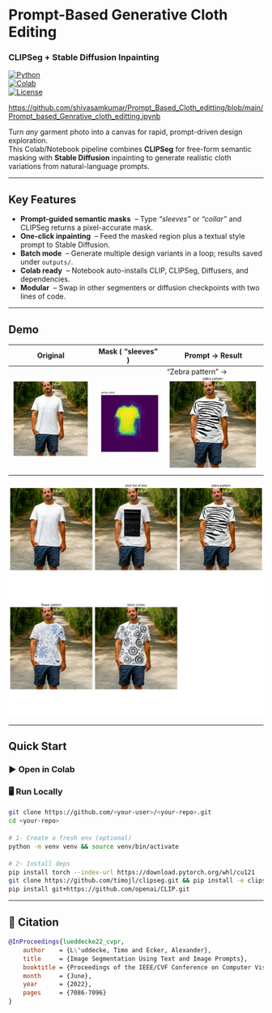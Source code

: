 # Prompt-Based Generative Cloth Editing  
### CLIPSeg + Stable Diffusion Inpainting
[![Python](https://img.shields.io/badge/python-3.8%2B-blue)](https://www.python.org/)  
[![Colab](https://colab.research.google.com/assets/colab-badge.svg)](https://github.com/shivasamkumar/Prompt_Based_Cloth_editting/blob/main/Prompt_based_Genrative_cloth_editting.ipynb)  
[![License](https://img.shields.io/badge/license-MIT-green)](LICENSE)

https://github.com/shivasamkumar/Prompt_Based_Cloth_editting/blob/main/Prompt_based_Genrative_cloth_editting.ipynb

Turn *any* garment photo into a canvas for rapid, prompt-driven design exploration.  
This Colab/Notebook pipeline combines **CLIPSeg** for free-form semantic masking with **Stable Diffusion** inpainting to generate realistic cloth variations from natural-language prompts.

---

## Key Features
- **Prompt-guided semantic masks** &nbsp;– Type *“sleeves”* or *“collar”* and CLIPSeg returns a pixel-accurate mask.  
- **One-click inpainting** &nbsp;– Feed the masked region plus a textual style prompt to Stable Diffusion.  
- **Batch mode** &nbsp;– Generate multiple design variants in a loop; results saved under `outputs/`.  
- **Colab ready** &nbsp;– Notebook auto-installs CLIP, CLIPSeg, Diffusers, and dependencies.  
- **Modular** &nbsp;– Swap in other segmenters or diffusion checkpoints with two lines of code.

---

## Demo
| Original | Mask ( “sleeves” ) | Prompt → Result |
|----------|-------------------|-----------------|
| ![orig](Orginal_image.png) | ![mask](shirt_mask.png) | “Zebra pattern” → ![out](processed_pattern_image.png) |


<p align="center">
  <img src="test_prompt_based_cloth_editting.png" width="600" alt="Prompt-driven cloth editing demo">
</p>


---

## Quick Start

### ▶ Open in Colab

### 🖥️ Run Locally
```bash
git clone https://github.com/<your-user>/<your-repo>.git
cd <your-repo>

# 1- Create a fresh env (optional)
python -m venv venv && source venv/bin/activate

# 2- Install deps
pip install torch --index-url https://download.pytorch.org/whl/cu121    # pick your CUDA
git clone https://github.com/timojl/clipseg.git && pip install -e clipseg
pip install git+https://github.com/openai/CLIP.git
```
---
## 📖 Citation

```bibtex
@InProceedings{lueddecke22_cvpr,
    author    = {L\"uddecke, Timo and Ecker, Alexander},
    title     = {Image Segmentation Using Text and Image Prompts},
    booktitle = {Proceedings of the IEEE/CVF Conference on Computer Vision and Pattern Recognition (CVPR)},
    month     = {June},
    year      = {2022},
    pages     = {7086-7096}
}

